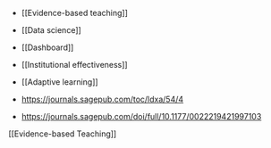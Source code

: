  - [[Evidence-based teaching]]
  - [[Data science]]
  - [[Dashboard]]
  -  [[Institutional effectiveness]]
  - [[Adaptive learning]]

  - https://journals.sagepub.com/toc/ldxa/54/4
  - https://journals.sagepub.com/doi/full/10.1177/0022219421997103

[[Evidence-based Teaching]]